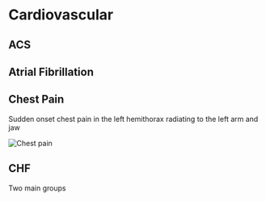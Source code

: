 # Cardiovascular 

## ACS

## Atrial Fibrillation

## Chest Pain
Sudden onset chest pain in the left hemithorax radiating to the left arm and jaw

![Chest pain](~/Documents/mkdocs/handbook/Images/chest_pain.png) 

## CHF
Two main groups